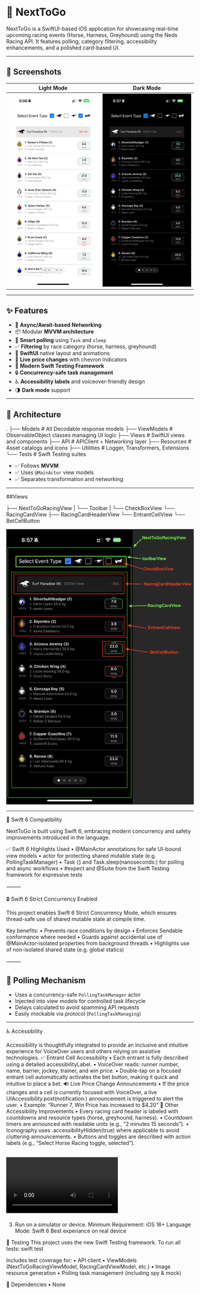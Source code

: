 # 🏇 NextToGo

NextToGo is a SwiftUI-based iOS application for showcasing real-time upcoming racing events (Horse, Harness, Greyhound) using the Neds Racing API. It features polling, category filtering, accessibility enhancements, and a polished card-based UI.

---

## 📸 Screenshots

| Light Mode | Dark Mode |
|------------------|--------------|
| ![Screenshot1](./Screenshots/lightMode.PNG) | ![Screenshot2](./Screenshots/darkMode.PNG) |

---

## ✨ Features

- 🚀 **Async/Await-based Networking**
- 📦 Modular **MVVM architecture**
- 🧠 **Smart polling** using `Task` and `sleep`
- ✅ **Filtering** by race category (horse, harness, greyhound)
- 🎯 **SwiftUI** native layout and animations
- 🔄 **Live price changes** with chevron indicators
- 🧪 **Modern Swift Testing Framework**
- 🔒 **Concurrency-safe task management**
- ♿️ **Accessibility labels** and voiceover-friendly design
- 🌗 **Dark mode** support

---

## 🧱 Architecture
.
├── Models                  # All Decodable response models
├── ViewModels             # ObservableObject classes managing UI logic
├── Views                  # SwiftUI views and components
├── API                    # APIClient + Networking layer
├── Resources              # Asset catalogs and icons
├── Utilities              # Logger, Transformers, Extensions
└── Tests                  # Swift Testing suites
- ✅ Follows **MVVM**
- ✅ Uses `@MainActor` view models
- ✅ Separates transformation and networking


---

##Views

├── NextToGoRacingView
|   └── Toolbar
|      └── CheckBoxView
└── RacingCardView
    ├── RacingCardHeaderView
    └── EntrantCellView
       └── BetCellButton


![Views](./Screenshots/views.PNG)

---

🧠 Swift 6 Compatibility

NextToGo is built using Swift 6, embracing modern concurrency and safety improvements introduced in the language.

✅ Swift 6 Highlights Used
    •    @MainActor annotations for safe UI-bound view models
    •    actor for protecting shared mutable state (e.g. PollingTaskManager)
    •    Task {} and Task.sleep(nanoseconds:) for polling and async workflows
    •    #expect and @Suite from the Swift Testing framework for expressive tests

⸻

🔒 Swift 6 Strict Concurrency Enabled

This project enables Swift 6 Strict Concurrency Mode, which ensures thread-safe use of shared mutable state at compile time.

Key benefits:
    •    Prevents race conditions by design
    •    Enforces Sendable conformance where needed
    •    Guards against accidental use of @MainActor-isolated properties from background threads
    •    Highlights use of non-isolated shared state (e.g. global statics)
 
⸻

## 🔁 Polling Mechanism

- Uses a concurrency-safe `PollingTaskManager` actor
- Injected into view models for controlled task lifecycle
- Delays calculated to avoid spamming API requests
- Easily mockable via protocol (`PollingTaskManaging`)

---

♿️ Accessibility

Accessibility is thoughtfully integrated to provide an inclusive and intuitive experience for VoiceOver users and others relying on assistive technologies.
    ✅ Entrant Cell Accessibility
    •    Each entrant is fully described using a detailed accessibilityLabel.
    •    VoiceOver reads: runner number, name, barrier, jockey, trainer, and win price.
    •    Double-tap on a focused entrant cell automatically activates the bet button, making it quick and intuitive to place a bet.
    🔊 Live Price Change Announcements
    •    If the price changes and a cell is currently focused with VoiceOver, a live UIAccessibility.post(notification:) announcement is triggered to alert the user.
    •    Example: “Runner 7, Win Price has increased to $4.20”
    📣 Other Accessibility Improvements
    •    Every racing card header is labeled with countdowns and resource types (horse, greyhound, harness).
    •    Countdown timers are announced with readable units (e.g., “2 minutes 15 seconds”).
    •    Iconography uses .accessibilityHidden(true) where applicable to avoid cluttering announcements.
    •    Buttons and toggles are described with action labels (e.g., “Select Horse Racing toggle, selected”).

![Accessibility Video](./Screenshots/accessibilityVideo.MP4)
---

3. Run on a simulator or device.
Minimum Requirement: iOS 16+
Language Mode: Swift 6
Best experiance on real device 

🧪 Testing
This project uses the new Swift Testing framework.
To run all tests:
swift test

Includes test coverage for:
    •    API client
    •    ViewModels (NextToGoRacingViewModel, RacingCardViewModel, etc.)
    •    Image resource generation
    •    Polling task management (including spy & mock)


 🧩 Dependencies
    •    None

 
